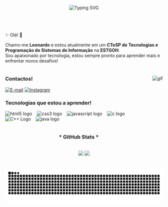 <p align="center">
  <img src="https://readme-typing-svg.herokuapp.com?font=Fira+Code&size=30&pause=1000&color=ed688e&width=500&lines=Welcome+to+my+profile!" alt="Typing SVG" />
</p>


<img align="center" alt="" src="./src/header-gif.gif">

#

✨ Olá! 👋
<p align="left">Chamo-me <strong>Leonardo</strong> e estou atualmente em um <strong>CTeSP de Tecnologias e Programação de Sistemas de Informação</strong> na <strong>ESTGOH</strong>.<br>
Sou apaixonado por tecnologia, estou sempre pronto para aprender mais e enfrentar novos desafios!</p>
  
#

<img align="right" alt="gif" height="190px" src="https://cdn.discordapp.com/attachments/837464973760266281/1339385206427357185/do-a-beautiful-animated-gif-in-pixelart-for-streamings.gif?ex=67ae872d&is=67ad35ad&hm=d294ba645950c9d3fc31128fa7eb458d724598ec35c226fd795ae3244c4e08a2&" />

<h3 align="left">Contactos!</h3>

[![E-mail](https://img.shields.io/badge/-Email-000?style=for-the-badge&logo=microsoft-outlook&logoColor=FF00F6&color:FFF)](mailto:leonardomgomes05@gmail.com)
[![Instagram](https://img.shields.io/badge/-Instagram-000?style=for-the-badge&logo=instagram&logoColor=FF00F6&color:FFF)](https://https://www.instagram.com/_leo05gomes_/)


<h3 align="left">Tecnologias que estou a aprender!</h3>

<div align="left">
  <img src="https://cdn.jsdelivr.net/gh/devicons/devicon/icons/html5/html5-original.svg" height="25" alt="html5 logo"  />
  <img width="8" />
  <img src="https://cdn.jsdelivr.net/gh/devicons/devicon/icons/css3/css3-original.svg" height="25" alt="css3 logo"  />
  <img width="8" />
  <img src="https://cdn.jsdelivr.net/gh/devicons/devicon/icons/javascript/javascript-plain.svg" height="25" alt="javascript logo"  />
  <img width="8" />
  <img src="https://cdn.jsdelivr.net/gh/devicons/devicon/icons/c/c-original.svg" height="25" alt="c logo"  /> 
  <img width="8" />
  <img src="https://cdn.jsdelivr.net/gh/devicons/devicon/icons/cplusplus/cplusplus-original.svg" height="25" alt="C++ Logo" />
  <img width="8" />
  <img src="https://cdn.jsdelivr.net/gh/devicons/devicon/icons/java/java-original.svg" height="25" alt="java logo"  />
  


</div>

#

<div style="text-align: center;" align="center">
  <h3>* GitHub Stats *</h3>
  <br>
 <img src="https://github-readme-stats.vercel.app/api?username=Leonardo-G&show_icons=true&theme=dracula" width="400" />

  <a href="https://github.com/mari4souza/github-readme-stats">
  <img src="https://github-readme-stats.vercel.app/api/top-langs/?username=LeonardoG&layout=compact&theme=dracula" width="400" />

  </a>
</div>


#

<picture>
  <source media="(prefers-color-scheme: dark)" srcset="https://raw.githubusercontent.com/LeonardoG-com/LeonardoG-com/output/github-contribution-grid-snake-dark.svg">
  <source media="(prefers-color-scheme: light)" srcset="https://raw.githubusercontent.com/LeonardoG-com/LeonardoG-coma/output/github-contribution-grid-snake.svg">
  <img alt="github contribution grid snake animation" src="https://raw.githubusercontent.com/LeonardoG-com/LeonardoG-com/output/github-contribution-grid-snake.svg">
</picture>
